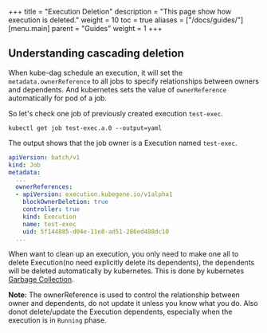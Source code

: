 +++
title = "Execution Deletion"
description = "This page show how execution is deleted."
weight = 10
toc = true
aliases = ["/docs/guides/"]
[menu.main]
  parent = "Guides"
  weight = 1
+++

## Understanding cascading deletion

When kube-dag schedule an execution, it will set the `metadata.ownerReference` to all jobs to specify relationships between owners and dependents. And kubernetes sets the value of `ownerReference` automatically for pod of a job.

So let's check one job of previously created execution `test-exec`.

```shell
kubectl get job test-exec.a.0 --output=yaml
```

The output shows that the job owner is a Execution named `test-exec`.

```yaml
apiVersion: batch/v1
kind: Job
metadata:
  ...
  ownerReferences:
  - apiVersion: execution.kubegene.io/v1alpha1
    blockOwnerDeletion: true
    controller: true
    kind: Execution
    name: test-exec
    uid: 5f144885-d04e-11e8-ad51-286ed488dc10
  ...

```

When want to clean up an execution, you only need to make one all to delete Execution(no need explicitly delete its dependents), the dependents will be deleted automatically by kubernetes. This is done by kubernetes [Garbage Collection](https://kubernetes.io/docs/concepts/workloads/controllers/garbage-collection/).


**Note:** The ownerReference is used to control the relationship between owner and dependents, do not update it unless you know what you do. Also donot delete/update the Execution dependents, especially when the execution is in `Running` phase.
